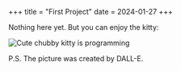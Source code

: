 +++
title = "First Project"
date = 2024-01-27
+++

Nothing here yet. But you can enjoy the kitty:

![Cute chubby kitty is programming](/images/kitty.png)

P.S. The picture was created by DALL-E.